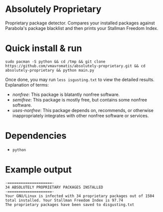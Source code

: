 # Absolutely Proprietary
Proprietary package detector. Compares your installed packages against Parabola's package blacklist and then prints your Stallman Freedom Index.

# Quick install & run
`sudo pacman -S python && cd /tmp && git clone https://github.com/vmavromatis/absolutely-proprietary.git && cd absolutely-proprietary && python main.py`

Once done, you may run `less isgusting.txt` to view the detailed results. Explanation of terms:
- *nonfree*: This package is blatantly nonfree software.
- *semifree*: This package is mostly free, but contains some nonfree software.
- *uses-nonfree*: This package depends on, recommends, or otherwise inappropriately integrates with other nonfree software or services.

# Dependencies
* `python`


# Example output
```
-====================-
34 ABSOLUTELY PROPRIETARY PACKAGES INSTALLED
-====================-
Your GNU/Linux is infected with 34 proprietary packages out of 1504 total installed. Your Stallman Freedom Index is 97.74
The proprietary packages have been saved to disgusting.txt
```
